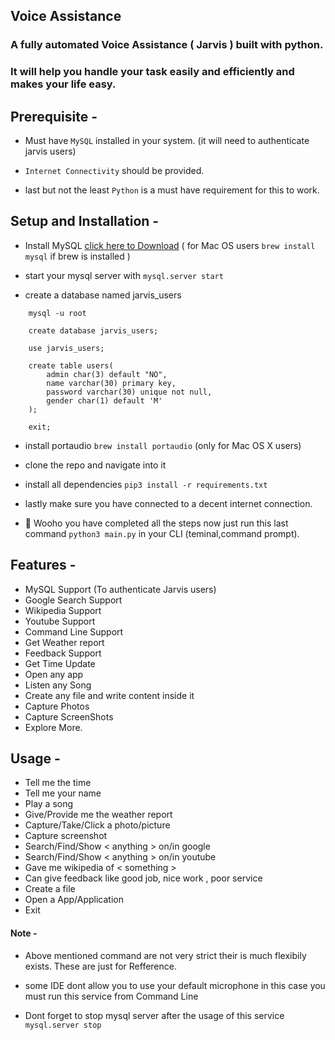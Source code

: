 ## Voice Assistance

### A fully automated Voice Assistance ( Jarvis ) built with python.
### It will help you handle your task easily and efficiently and makes your life easy.

## Prerequisite -

- Must have `MySQL` installed in your system. (it will need to authenticate jarvis users) 

- `Internet Connectivity` should be provided.

- last but not the least `Python` is a must have requirement for this to work.

## Setup and Installation -

- Install MySQL [click here to Download]("https://www.mysql.com/downloads/") ( for Mac OS users  `brew install mysql` if brew is installed )

- start your mysql server with `mysql.server start`

- create a database named jarvis_users 
```
    mysql -u root

    create database jarvis_users;

    use jarvis_users;

    create table users(
        admin char(3) default "NO",
        name varchar(30) primary key,
        password varchar(30) unique not null, 
        gender char(1) default 'M'
    );

    exit;
```

- install portaudio `brew install portaudio` (only for Mac OS X users)

- clone the repo and navigate into it

- install all dependencies `pip3 install -r requirements.txt`

- lastly make sure you have connected to a decent internet connection.
- 🥳 Wooho you have completed all the steps now just run this last command `python3 main.py` in your CLI (teminal,command prompt).

## Features -

- MySQL Support (To authenticate Jarvis users)
- Google Search Support
- Wikipedia Support
- Youtube Support
- Command Line Support
- Get Weather report
- Feedback Support
- Get Time Update
- Open any app
- Listen any Song
- Create any file and write content inside it
- Capture Photos
- Capture ScreenShots
- Explore More.

## Usage - 

- Tell me the time
- Tell me your name
- Play a song
- Give/Provide me the weather report
- Capture/Take/Click a photo/picture
- Capture screenshot
- Search/Find/Show < anything > on/in google
- Search/Find/Show < anything > on/in youtube
- Gave me wikipedia of < something >
- Can give feedback like good job, nice work , poor service
- Create a file
- Open a App/Application
- Exit

#### Note  - 

- Above mentioned command are not very strict their is much flexibily exists. These are just for Refference.

- some IDE dont allow you to use your default microphone in this case you must run this service from Command Line

- Dont forget to stop mysql server after the usage of this service `mysql.server stop`

